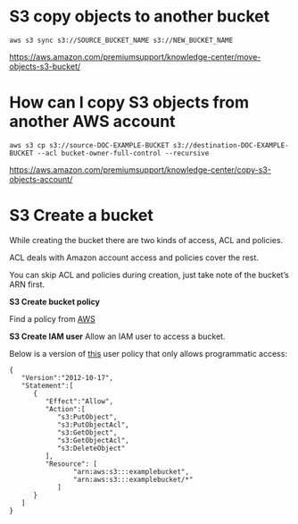 # S3 copy objects to another bucket

`aws s3 sync s3://SOURCE_BUCKET_NAME s3://NEW_BUCKET_NAME `

https://aws.amazon.com/premiumsupport/knowledge-center/move-objects-s3-bucket/

# How can I copy S3 objects from another AWS account

`aws s3 cp s3://source-DOC-EXAMPLE-BUCKET s3://destination-DOC-EXAMPLE-BUCKET --acl bucket-owner-full-control --recursive`

https://aws.amazon.com/premiumsupport/knowledge-center/copy-s3-objects-account/

# S3 Create a bucket
While creating the bucket there are two kinds of access, ACL and policies.

ACL deals with Amazon account access and policies cover the rest.

You can skip ACL and policies during creation, just take note of the bucket’s ARN first.

**S3 Create bucket policy**

Find a policy from [AWS](https://docs.aws.amazon.com/AmazonS3/latest/dev/example-bucket-policies.html)

**S3 Create IAM user**
Allow an IAM user to access a bucket.

Below is a version of [this](https://docs.aws.amazon.com/AmazonS3/latest/dev/example-policies-s3.html#iam-policy-ex0) user policy that only allows programmatic access:

```
{
   "Version":"2012-10-17",
   "Statement":[
      {
         "Effect":"Allow",
         "Action":[
            "s3:PutObject",
            "s3:PutObjectAcl",
            "s3:GetObject",
            "s3:GetObjectAcl",
            "s3:DeleteObject"
         ],
         "Resource": [
                "arn:aws:s3:::examplebucket",
                "arn:aws:s3:::examplebucket/*"
            ]
      }
   ]
}
```



